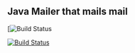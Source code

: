 Java Mailer that mails mail
---------------------------

[![Build Status](https://codeship.com/projects/YOUR_PROJECT_UUID/status?branch=master)

[![Build Status](https://travis-ci.org/cworks/mailer.svg?branch=master)](https://travis-ci.org/cworks/mailer)
